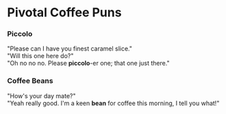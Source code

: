 # Pivotal Coffee Puns

### Piccolo
"Please can I have you finest caramel slice."  
"Will this one here do?"  
"Oh no no no. Please __piccolo__-er one; that one just there."

### Coffee Beans
"How's your day mate?"  
"Yeah really good. I'm a keen __bean__ for coffee this morning, I tell you what!"
